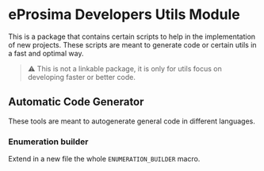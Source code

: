 # eProsima Developers Utils Module

This is a package that contains certain scripts to help in the implementation of new projects.
These scripts are meant to generate code or certain utils in a fast and optimal way.

> :warning: This is not a linkable package, it is only for utils focus on developing faster or better code.

## Automatic Code Generator

These tools are meant to autogenerate general code in different languages.

### Enumeration builder

Extend in a new file the whole `ENUMERATION_BUILDER` macro.
